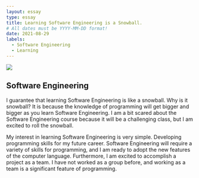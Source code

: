 ```yaml
---
layout: essay
type: essay
title: Learning Software Engineering is a Snowball.
# All dates must be YYYY-MM-DD format!
date: 2021-08-29
labels:
  - Software Engineering
  - Learning
---
```


<img class="ui medium left floated image" src="../images/rtfm.png">

## Software Engineering


I guarantee that learning Software Engineering is like a snowball. Why is it snowball? It is because the knowledge of programming will get bigger and bigger as you learn Software Engineering. I am a bit scared about the Software Engineering course because it will be a challenging class, but I am excited to roll the snowball.


My interest in learning Software Engineering is very simple. Developing programming skills for my future career. Software Engineering will require a variety of skills for programming, and I am ready to adopt the new features of the computer language. Furthermore, I am excited to accomplish a project as a team. I have not worked as a group before, and working as a team is a significant feature of programming.




